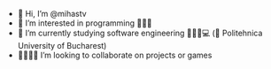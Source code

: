 - 👋 Hi, I’m @mihastv
- 👀 I’m interested in programming 👩🏽‍💻
- 🌱 I’m currently studying software engineering 👩🏽‍🔬💻 (🏫 Politehnica University of Bucharest)
- 🫱🏽‍🫲🏽 I’m looking to collaborate on projects or games

<!---
mihastv/mihastv is a ✨ special ✨ repository because its `README.md` (this file) appears on your GitHub profile.
You can click the Preview link to take a look at your changes.
--->

